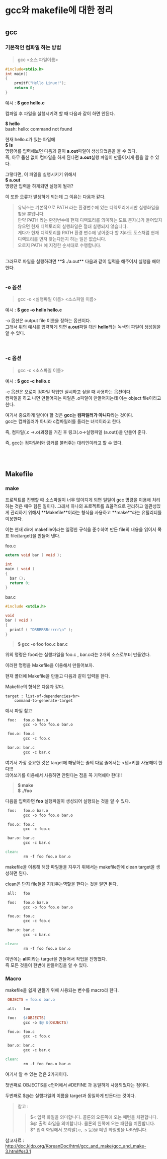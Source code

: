<h1> gcc와 makefile에 대한 정리<h1>

<h2>gcc</h2>

<h3>기본적인 컴파일 하는 방법</h3>

> gcc <소스 파일이름>

```c
#include<stdio.h>
int main()
{
    prnitf("Hello Linux!");
    return 0;
}
```

예시 : **$ gcc hello.c**

컴파일 후 파일을 실행시키려 할 때 다음과 같이 하면 안된다.   

**$ hello**   
bash: hello: command not found

현재 hello.c가 있는 파일에   
**$ ls**   
명령어를 입력해보면 다음과 같이 **a.out**파일이 생성되었음을 볼 수 있다.   
즉, 아무 옵션 없이 컴파일을 하게 된다면 **a.out**실행 파일이 만들어지게 됨을 알 수 있다.



그렇다면, 이 파일을 실행시키기 위해서   
**$ a.out**   
명령만 입력을 하게되면 실행이 될까?

이 또한 오류가 발생하게 되는데 그 이유는 다음과 같다.   

> 유닉스는 기본적으로 PATH 라는 환경변수에 있는 디렉토리에서만 실행화일을 찾을 뿐입니다.   
>  만약 PATH 라는 환경변수에 현재 디렉토리를 의미하는 도트 문자(.)가 들어있지 않으면 현재 디렉토리의 실행화일은 절대 실행되지 않습니다.   
>  게다가 현재 디렉토리를 PATH 환경 변수에 넣어준다 할 지라도 도스처럼 현재 디렉토리를 먼저 찾는다든지 하는 일은 없습니다.   
>  오로지 PATH 에 지정한 순서대로 수행합니다.

<br>
그러므로 파일을 실행하려면   
**$ ./a.out**   
다음과 같이 입력을 해주어서 실행을 해야 한다.
<br><br>
<h3> -o 옵션</h3>

> gcc -o <실행파일 이름> <소스파일 이름>

예시  : **$ gcc -o hello hello.c**

-o 옵션은 output file 이름을 정하는 옵션이다.   
그래서 위의 예시를 입력하게 되면 **a.out**파일 대신 **hello**라는 녹색의 파일이 생성됨을 알 수 있다.   
<br><br>
<h3>-c 옵션</h3>

> gcc -c <소스파일 이름>   
   
예시 : **$ gcc -c hello.c**

-c 옵션은 오로지 컴파일 작업만 실시하고 싶을 때 사용하는 옵션이다.    
컴파일을 하고 나면 만들어지는 파일은 .o파일이 만들어지는데 이는 object file이라고 한다.   

여기서 중요하게 알아야 할 것은 **gcc는 컴파일러가 아니다**라는 것이다.   
gcc는 컴파일러가 아니라 c컴파일러를 돌리는 녀석이라고 한다.

즉, 컴파일(.c ->.o)과정을 거친 후 링크(.o->실행파일 (a.out))을 만들어 준다.  

즉, gcc는 컴파일러와 링커를 불러주는 대리인이라고 할 수 있다.

<br><br>
<h2>Makefile</h2>
<h3>make</h3>
프로젝트를 진행할 때 소스파일이 너무 많아지게 되면 일일이 gcc 명령을 이용해 처리하는 것은 매우 힘든 일이다.   
그래서 하나의 프로젝트를 효율적으로 관리하고 일관성있게 관리하기 위해서 **Makefile**이라는 형식을 사용하고 **make**라는 유틸리티를 이용한다.

이는 현재 dir에 makefile이라는 일정한 규칙을 준수하여 만든 file의 내용을 읽어서 목표 file(target)을 만들어 낸다.


foo.c
```c
extern void bar ( void );

int
main ( void )
{
  bar ();
  return 0;
}
```
bar.c
```c
#include <stdio.h>

void
bar ( void )
{
  printf ( "DRRRRRRrrrrr\n" );
}
```

> **$ gcc -o foo foo.c bar.c**

위의 명령은 foo라는 실행파일을 foo.c , bar.c라는 2개의 소스로부터 만들었다.

이러한 명령을 Makefile을 이용해서 만들어보자.

현재 폴더에 Makefile을 만들고 다음과 같이 입력을 한다.

Makefile의 형식은 다음과 같다.
```
target : list-of-dependencies<br>
    command-to-generate-target
```
예시 파일 참고
```makefile
 foo:   foo.o bar.o 
        gcc -o foo foo.o bar.o

 foo.o: foo.c
        gcc -c foo.c

 bar.o: bar.c
        gcc -c bar.c
```

여기서 가장 중요한 것은 target에 해당하는 줄의 다음 줄에서는 <탭>키를 사용해야 한다!!!   
띄어쓰기를 이용해서 사용하면 안된다는 점을 꼭 기억해야 한다!!


>**$ make**   
>**$ ./foo**

다음을 입력하면 **foo** 실행파일이 생성되어 실행되는 것을 알 수 있다.

```makefile
 foo:   foo.o bar.o 
        gcc -o foo foo.o bar.o

 foo.o: foo.c
        gcc -c foo.c

 bar.o: bar.c
        gcc -c bar.c

clean:
        rm -f foo foo.o bar.o
```

makefile을 이용해 해당 파일들을 지우기 위해서는 makefile안에 clean target을 생성하면 된다.   

clean은 단지 file들을 지워주는역할을 한다는 것을 알면 된다.

```makefile
 all:   foo

 foo:   foo.o bar.o 
        gcc -o foo foo.o bar.o

 foo.o: foo.c
        gcc -c foo.c

 bar.o: bar.c
        gcc -c bar.c

clean:
        rm -f foo foo.o bar.o
```

이번에는 **all**이라는 target을 만들어서 작업을 진행했다.   
즉 모든 것들이 한번에 만들어짐을 알 수 있다.

<h3>Macro</h3>

makefile을 쉽게 만들기 위해 사용되는 변수를 macro라 한다.   

```makefile
 OBJECTS = foo.o bar.o

 all:   foo

 foo:   $(OBJECTS)
        gcc -o $@ $(OBJECTS)

 foo.o: foo.c
        gcc -c foo.c

 bar.o: bar.c
        gcc -c bar.c

clean:
        rm -f foo foo.o bar.o
```

여기서 알 수 있는 점은 2가지이다.

첫번째로 OBJECTS를 c언어에서 #DEFINE 과 동일하게 사용되었다는 점이다.

두번째로 $@는 실행파일의 이름을 target과 동일하게 만든다는 것이다.

>참고 : <br>
 >> \$<     입력 화일을 의미합니다. 콜론의 오른쪽에 오는 패턴을 치환합니다.<br>
 >> \$@     출력 화일을 의미합니다. 콜론의 왼쪽에 오는 패턴을 치환합니다.<br>
 >> \$*     입력 화일에서 꼬리말(.c, .s 등)을 떼넨 화일명을 나타냅니다.<br>


 참고자료 : http://doc.kldp.org/KoreanDoc/html/gcc_and_make/gcc_and_make-3.html#ss3.1